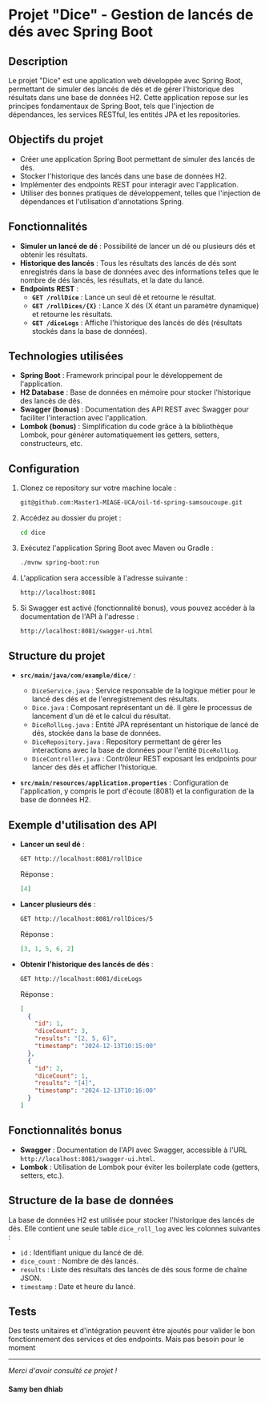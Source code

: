 # Projet "Dice" - Gestion de lancés de dés avec Spring Boot

## Description

Le projet "Dice" est une application web développée avec Spring Boot, permettant de simuler des lancés de dés et de gérer l'historique des résultats dans une base de données H2. Cette application repose sur les principes fondamentaux de Spring Boot, tels que l'injection de dépendances, les services RESTful, les entités JPA et les repositories.

## Objectifs du projet

- Créer une application Spring Boot permettant de simuler des lancés de dés.
- Stocker l'historique des lancés dans une base de données H2.
- Implémenter des endpoints REST pour interagir avec l'application.
- Utiliser des bonnes pratiques de développement, telles que l'injection de dépendances et l'utilisation d'annotations Spring.

## Fonctionnalités

- **Simuler un lancé de dé** : Possibilité de lancer un dé ou plusieurs dés et obtenir les résultats.
- **Historique des lancés** : Tous les résultats des lancés de dés sont enregistrés dans la base de données avec des informations telles que le nombre de dés lancés, les résultats, et la date du lancé.
- **Endpoints REST** :
  - **`GET /rollDice`** : Lance un seul dé et retourne le résultat.
  - **`GET /rollDices/{X}`** : Lance X dés (X étant un paramètre dynamique) et retourne les résultats.
  - **`GET /diceLogs`** : Affiche l'historique des lancés de dés (résultats stockés dans la base de données).

## Technologies utilisées

- **Spring Boot** : Framework principal pour le développement de l'application.
- **H2 Database** : Base de données en mémoire pour stocker l'historique des lancés de dés.
- **Swagger (bonus)** : Documentation des API REST avec Swagger pour faciliter l'interaction avec l'application.
- **Lombok (bonus)** : Simplification du code grâce à la bibliothèque Lombok, pour générer automatiquement les getters, setters, constructeurs, etc.

## Configuration

1. Clonez ce repository sur votre machine locale :
   ```bash
   git@github.com:Master1-MIAGE-UCA/oil-td-spring-samsoucoupe.git
   ```

2. Accédez au dossier du projet :
   ```bash
   cd dice
   ```

3. Exécutez l'application Spring Boot avec Maven ou Gradle :
   ```bash
   ./mvnw spring-boot:run
   ```

4. L'application sera accessible à l'adresse suivante :
   ```bash
   http://localhost:8081
   ```

5. Si Swagger est activé (fonctionnalité bonus), vous pouvez accéder à la documentation de l'API à l'adresse :
   ```bash
   http://localhost:8081/swagger-ui.html
   ```

## Structure du projet

- **`src/main/java/com/example/dice/`** :
  - `DiceService.java` : Service responsable de la logique métier pour le lancé des dés et de l'enregistrement des résultats.
  - `Dice.java` : Composant représentant un dé. Il gère le processus de lancement d'un dé et le calcul du résultat.
  - `DiceRollLog.java` : Entité JPA représentant un historique de lancé de dés, stockée dans la base de données.
  - `DiceRepository.java` : Repository permettant de gérer les interactions avec la base de données pour l'entité `DiceRollLog`.
  - `DiceController.java` : Contrôleur REST exposant les endpoints pour lancer des dés et afficher l'historique.
  
- **`src/main/resources/application.properties`** : Configuration de l'application, y compris le port d'écoute (8081) et la configuration de la base de données H2.

## Exemple d'utilisation des API

- **Lancer un seul dé** :
  ```bash
  GET http://localhost:8081/rollDice
  ```
  Réponse :
  ```json
  [4]
  ```

- **Lancer plusieurs dés** :
  ```bash
  GET http://localhost:8081/rollDices/5
  ```
  Réponse :
  ```json
  [3, 1, 5, 6, 2]
  ```

- **Obtenir l'historique des lancés de dés** :
  ```bash
  GET http://localhost:8081/diceLogs
  ```
  Réponse :
  ```json
  [
    {
      "id": 1,
      "diceCount": 3,
      "results": "[2, 5, 6]",
      "timestamp": "2024-12-13T10:15:00"
    },
    {
      "id": 2,
      "diceCount": 1,
      "results": "[4]",
      "timestamp": "2024-12-13T10:16:00"
    }
  ]
  ```

## Fonctionnalités bonus

- **Swagger** : Documentation de l'API avec Swagger, accessible à l'URL `http://localhost:8081/swagger-ui.html`.
- **Lombok** : Utilisation de Lombok pour éviter les boilerplate code (getters, setters, etc.).

## Structure de la base de données

La base de données H2 est utilisée pour stocker l'historique des lancés de dés. Elle contient une seule table `dice_roll_log` avec les colonnes suivantes :
- `id` : Identifiant unique du lancé de dé.
- `dice_count` : Nombre de dés lancés.
- `results` : Liste des résultats des lancés de dés sous forme de chaîne JSON.
- `timestamp` : Date et heure du lancé.

## Tests

Des tests unitaires et d'intégration peuvent être ajoutés pour valider le bon fonctionnement des services et des endpoints. Mais pas besoin pour le moment

---

*Merci d'avoir consulté ce projet !*

#### Samy ben dhiab
